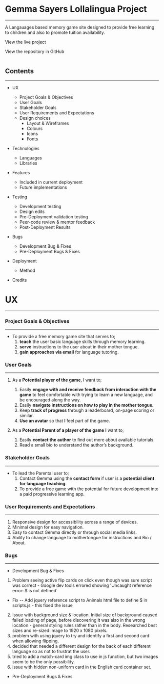 # Gemma Sayers Lollalingua Project 
---

A Langauages based memory game site designed to provide free learning to children and also to promote tuition availability. 

View the live project []()

View the repository in GitHub []()

![]()

## Contents 
---
* UX
  * Project Goals & Objectives 
  * User Goals
  * Stakeholder Goals
  * User Requirements and Expectations 
  * Design choices
    * Layout & Wireframes
    * Colours
    * Icons
    * Fonts

* Technologies 
  * Languages
  * Libraries

* Features
  * Included in current deployment
  * Future implementations

* Testing 
  *  Development testing 
  *  Design edits
  *  Pre-Deployment validation testing
  *  Peer-code review & mentor feedback 
  *  Post-Deployment Results

* Bugs
  *  Development Bug & Fixes
  *  Pre-Deployment Bugs & Fixes

* Deployment 
  * Method
  
* Credits

# UX #
---
### Project Goals & Objectives 
---
* To provide a free memory game site that serves to;
  1) **teach** the user basic language skills through memory learning.
  2) **serve** instructions to the user about in their mother tongue.  
  3) **gain approaches via email** for language tutoring. 

### User Goals 
---
1) As a **Potential player of the game**, I want to;
   1) Easily **engage with and receive feedback from interaction with the game** to feel comfortable with trying to learn a new language, and be encouraged along the way.  
   2) Easily **navigate instructions on how to play in the mother tongue**.
   3) Keep **track of progress** through a leaderboard, on-page scoring or similar. 
   4) **Use an avatar** so that I feel part of the game.   

2) As a **Potential Parent of a player of the game** I want to;
   1) Easily **contact the author** to find out more about available tutorials.  
   2) Read a small bio to understand the author’s background.

### Stakeholder Goals 
---
* To lead the Parental user to;
  1) Contact Gemma using the **contact form** if user is a **potential client for language teaching**. 
  2) To provide a free game with the potential for future development into a paid progressive learning app. 

### User Requirements and Expectations 
---
1) Responsive design for accessibility across a range of devices.
2) Minimal design for easy navigation.
3) Easy to contact Gemma directly or through social media links.
4) Ability to change language to mothertongue for instructions and Bio / About. 

### Bugs
---
  *  Development Bug & Fixes
  1) Problem seeing active flip cards on click even though was sure script was correct - Google dev tools errored showing 'Uncaught reference error: $ is not defined'
   - Fix -- Add jquery reference script to Animals html file to define $ in scripts.js - this fixed the issue
  2) Issue with background size & location.  Initial size of background caused failed loading of page, before discovering it was also in the wrong location - general styling rules rather than in the body.  Researched best sizes and re-sized image to 1920 x 1080 pixels. 
  3) problem with using jquery to try and identify a first and second card when allowing flipping.  
  4) decided that needed a different design for the back of each different language so as not to frustrat the user. 
  5) tried to add a match-card img class to use in js function, but two images seem to be the only possibility. 
  6) issue with hidden non-uniform card in the English card container set. 
  *  Pre-Deployment Bugs & Fixes